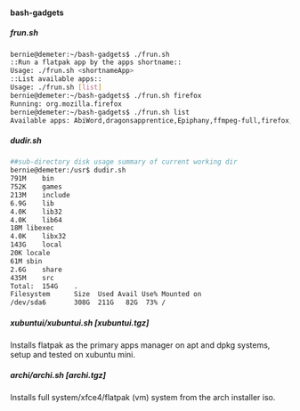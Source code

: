 #### bash-gadgets

##### frun.sh
```sh
bernie@demeter:~/bash-gadgets$ ./frun.sh 
::Run a flatpak app by the apps shortname::
Usage: ./frun.sh <shortnameApp>
::List available apps::
Usage: ./frun.sh [list]
bernie@demeter:~/bash-gadgets$ ./frun.sh firefox
Running: org.mozilla.firefox 
bernie@demeter:~/bash-gadgets$ ./frun.sh list
Available apps: AbiWord,dragonsapprentice,Epiphany,ffmpeg-full,firefox,Shortwave
```

##### dudir.sh
```sh
##sub-directory disk usage summary of current working dir
bernie@demeter:/usr$ dudir.sh 
791M	bin
752K	games
213M	include
6.9G	lib
4.0K	lib32
4.0K	lib64
18M	libexec
4.0K	libx32
143G	local
20K	locale
61M	sbin
2.6G	share
435M	src
Total:  154G	.
Filesystem      Size  Used Avail Use% Mounted on
/dev/sda6       308G  211G   82G  73% /
```

##### xubuntui/xubuntui.sh [xubuntui.tgz]
Installs flatpak as the primary apps manager on apt and dpkg systems, setup and tested on xubuntu mini.
##### archi/archi.sh [archi.tgz]
Installs full system/xfce4/flatpak (vm) system from the arch installer iso.
